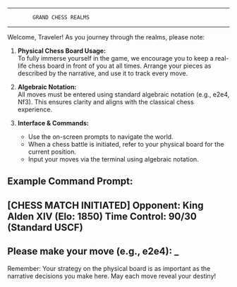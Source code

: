 --------------------------------------------------
            GRAND CHESS REALMS
--------------------------------------------------

Welcome, Traveler!
As you journey through the realms, please note:

1. **Physical Chess Board Usage:**  
   To fully immerse yourself in the game, we encourage you to keep a real-life chess board in front of you at all times. Arrange your pieces as described by the narrative, and use it to track every move.

2. **Algebraic Notation:**  
   All moves must be entered using standard algebraic notation (e.g., e2e4, Nf3). This ensures clarity and aligns with the classical chess experience.

3. **Interface & Commands:**  
   - Use the on-screen prompts to navigate the world.  
   - When a chess battle is initiated, refer to your physical board for the current position.
   - Input your moves via the terminal using algebraic notation.
  
Example Command Prompt:
--------------------------------------------------
[CHESS MATCH INITIATED]
Opponent: King Alden XIV (Elo: 1850)
Time Control: 90/30 (Standard USCF)
--------------------------------------------------
Please make your move (e.g., e2e4): _
--------------------------------------------------

Remember: Your strategy on the physical board is as important as the narrative decisions you make here. May each move reveal your destiny!
